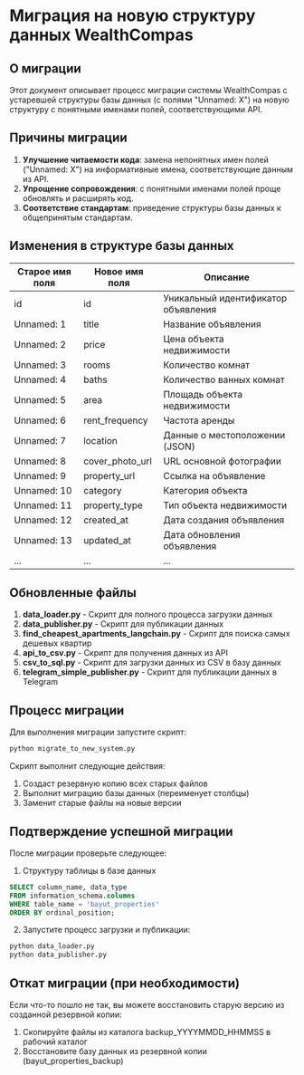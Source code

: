 # Миграция на новую структуру данных WealthCompas

## О миграции

Этот документ описывает процесс миграции системы WealthCompas с устаревшей структуры базы данных (с полями "Unnamed: X") на новую структуру с понятными именами полей, соответствующими API.

## Причины миграции

1. **Улучшение читаемости кода**: замена непонятных имен полей ("Unnamed: X") на информативные имена, соответствующие данным из API.
2. **Упрощение сопровождения**: с понятными именами полей проще обновлять и расширять код.
3. **Соответствие стандартам**: приведение структуры базы данных к общепринятым стандартам.

## Изменения в структуре базы данных

| Старое имя поля | Новое имя поля | Описание |
|-----------------|----------------|----------|
| id              | id             | Уникальный идентификатор объявления |
| Unnamed: 1      | title          | Название объявления |
| Unnamed: 2      | price          | Цена объекта недвижимости |
| Unnamed: 3      | rooms          | Количество комнат |
| Unnamed: 4      | baths          | Количество ванных комнат |
| Unnamed: 5      | area           | Площадь объекта недвижимости |
| Unnamed: 6      | rent_frequency | Частота аренды |
| Unnamed: 7      | location       | Данные о местоположении (JSON) |
| Unnamed: 8      | cover_photo_url| URL основной фотографии |
| Unnamed: 9      | property_url   | Ссылка на объявление |
| Unnamed: 10     | category       | Категория объекта |
| Unnamed: 11     | property_type  | Тип объекта недвижимости |
| Unnamed: 12     | created_at     | Дата создания объявления |
| Unnamed: 13     | updated_at     | Дата обновления объявления |
| ...             | ...            | ... |

## Обновленные файлы

1. **data_loader.py** - Скрипт для полного процесса загрузки данных
2. **data_publisher.py** - Скрипт для публикации данных
3. **find_cheapest_apartments_langchain.py** - Скрипт для поиска самых дешевых квартир
4. **api_to_csv.py** - Скрипт для получения данных из API
5. **csv_to_sql.py** - Скрипт для загрузки данных из CSV в базу данных
6. **telegram_simple_publisher.py** - Скрипт для публикации данных в Telegram

## Процесс миграции

Для выполнения миграции запустите скрипт:

```bash
python migrate_to_new_system.py
```

Скрипт выполнит следующие действия:
1. Создаст резервную копию всех старых файлов
2. Выполнит миграцию базы данных (переименует столбцы)
3. Заменит старые файлы на новые версии

## Подтверждение успешной миграции

После миграции проверьте следующее:
1. Структуру таблицы в базе данных
```sql
SELECT column_name, data_type 
FROM information_schema.columns 
WHERE table_name = 'bayut_properties'
ORDER BY ordinal_position;
```

2. Запустите процесс загрузки и публикации:
```bash
python data_loader.py
python data_publisher.py
```

## Откат миграции (при необходимости)

Если что-то пошло не так, вы можете восстановить старую версию из созданной резервной копии:
1. Скопируйте файлы из каталога backup_YYYYMMDD_HHMMSS в рабочий каталог
2. Восстановите базу данных из резервной копии (bayut_properties_backup) 
